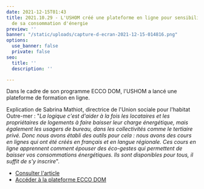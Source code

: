 ```yaml
---
date: 2021-12-15T01:43
title: 2021.10.29 - L'USHOM créé une plateforme en ligne pour sensibiliser à la maîtrise
  de sa consommation d'énergie
preview: ''
banner: "/static/uploads/capture-d-ecran-2021-12-15-014816.png"
options:
  use_banner: false
  private: false
seo:
  title: ''
  description: ''

---
```

Dans le cadre de son programme ECCO DOM, l'USHOM a lancé une plateforme de formation en ligne.

Explication de Sabrina Mathiot, directrice de l'Union sociale pour l'habitat Outre-mer : "_La logique c'est d'aider à la fois les locataires et les propriétaires de logements à faire baisser leur charge énergétique, mais également les usagers de bureau, dans les collectivités comme le tertiaire privé. Donc nous avons établi des outils pour cela : nous avons des cours en lignes qui ont été créés en français et en langue régionale. Ces cours en ligne apprennent comment épouser des éco-gestes qui permettent de baisser vos consommations énergétiques. Ils sont disponibles pour tous, il suffit de s'y inscrire_".

* [Consulter l'article ](https://www.rci.fm/martinique/infos/Social/Ecco-Dom-une-plateforme-en-ligne-pour-apprendre-reduire-sa-consommation-denergie)
* [Accéder à la plateforme ECCO DOM](https://ecco-dom.lmsmoocintouch.com/login?next=/dashboard)